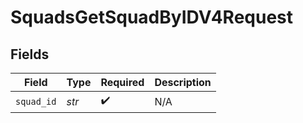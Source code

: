 # SquadsGetSquadByIDV4Request


## Fields

| Field              | Type               | Required           | Description        |
| ------------------ | ------------------ | ------------------ | ------------------ |
| `squad_id`         | *str*              | :heavy_check_mark: | N/A                |